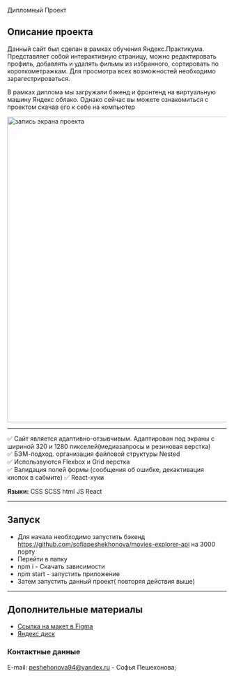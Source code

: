 Дипломный Проект

## Описание проекта
Данный сайт был сделан в рамках обучения Яндекс.Практикума. Представляет собой интерактивную страницу, можно редактировать профиль,  добавлять и удалять фильмы из избранного, сортировать по короткометражкам. Для просмотра всех возможностей необходимо зарагестрироваться.

В рамках диплома мы загружали бэкенд и фронтенд на виртуальную машину Яндекс облако. Однако сейчас вы можете ознакомиться с проектом скачав его к себе на компьютер

<div align="left">
    <img src="https://github.com/sofiapeshekhonova/movies-explorer-frontend/blob/main/src/images/register.gif?raw=true" width="700" alt="запись экрана проекта">
</div>

***
 ✅ Сайт является адаптивно-отзывчивым. Адаптирован под экраны с шириной 320 и 1280 пикселей(медиазапросы и резиновая верстка)  
 ✅ БЭМ-подход. организация файловой структуры Nested  
 ✅ Использвуются Flexbox и Grid верстка  
 ✅ Валидация полей формы (сообщения об ошибке, декактивация кнопок в сабмите) 
 ✅ React-хуки    
 
**Языки:** CSS SCSS html JS React
***
 ## Запуск
 - Для начала необходимо запустить бэкенд https://github.com/sofiapeshekhonova/movies-explorer-api на 3000 порту
 - Перейти в папку
 - npm i - Скачать зависимости
 - npm start - запустить приложение
 - Затем запустить данный проект( повторяя действия выше)
***
## Дополнительные материалы
* [Ссылка на макет в Figma](https://www.figma.com/file/aE7eba0JpVL9zBqpep7Dlj/Diploma-(Copy)?node-id=932-4421&t=U5mKWA1MfpQtuvI6-0)
* [Яндекс диск](https://disk.yandex.ru/d/5wR5eTvuu2uolg)

### Контактные данные
E-mail: peshehonova94@yandex.ru - Софья Пешехонова;
